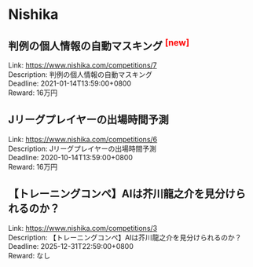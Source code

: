 # Nishika



## 判例の個人情報の自動マスキング <sup style="color:red">[new]<sup>  

Link: https://www.nishika.com/competitions/7  
Description: 判例の個人情報の自動マスキング  
Deadline: 2021-01-14T13:59:00+0800  
Reward: 16万円  


## Jリーグプレイヤーの出場時間予測

Link: https://www.nishika.com/competitions/6  
Description: Jリーグプレイヤーの出場時間予測  
Deadline: 2020-10-14T13:59:00+0800  
Reward: 16万円  


## 【トレーニングコンペ】AIは芥川龍之介を見分けられるのか？

Link: https://www.nishika.com/competitions/3  
Description: 【トレーニングコンペ】AIは芥川龍之介を見分けられるのか？  
Deadline: 2025-12-31T22:59:00+0800  
Reward: なし  

